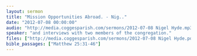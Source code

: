 ```yaml
---
layout: sermon
title: "Mission Opportunities Abroad. - Nig.."
date: "2012-07-08 00:00:00"
audio: "http://media.coggesparish.com/sermons/2012-07-08 Nigel Hyde.mp3"
speaker: "and interviews with two members of the congregation."
files: ["http://media.coggesparish.com/sermons/2012-07-08 Nigel Hyde.pdf"]
bible_passages: ["Matthew 25:31-46"]
---
```


